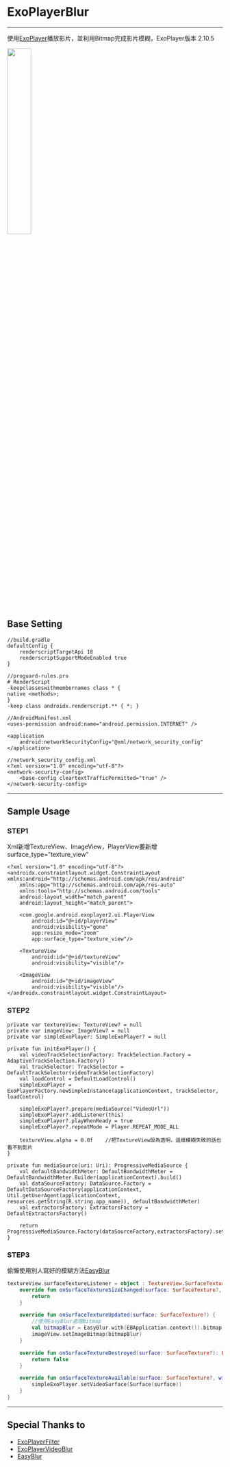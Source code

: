 # ExoPlayerBlur

***

使用[ExoPlayer](https://github.com/google/ExoPlayer)播放影片，並利用Bitmap完成影片模糊，ExoPlayer版本 2.10.5

<img src="videoSample.gif" width="33.33%">

## Base Setting
````
//build.gradle
defaultConfig {
    renderscriptTargetApi 18
    renderscriptSupportModeEnabled true
}
````

````
//proguard-rules.pro
# RenderScript
-keepclasseswithmembernames class * {
native <methods>;
}
-keep class androidx.renderscript.** { *; }
````

````
//AndroidManifest.xml
<uses-permission android:name="android.permission.INTERNET" />

<application
    android:networkSecurityConfig="@xml/network_security_config"
</application>
````
````
//network_security_config.xml
<?xml version="1.0" encoding="utf-8"?>
<network-security-config>
    <base-config cleartextTrafficPermitted="true" />
</network-security-config>
````

***

## Sample Usage

### STEP1
Xml新增TextureView、ImageView，PlayerView要新增surface_type="texture_view"
````
<?xml version="1.0" encoding="utf-8"?>
<androidx.constraintlayout.widget.ConstraintLayout xmlns:android="http://schemas.android.com/apk/res/android"
    xmlns:app="http://schemas.android.com/apk/res-auto"
    xmlns:tools="http://schemas.android.com/tools"
    android:layout_width="match_parent"
    android:layout_height="match_parent">

    <com.google.android.exoplayer2.ui.PlayerView
        android:id="@+id/playerView"
        android:visibility="gone"
        app:resize_mode="zoom"
        app:surface_type="texture_view"/>

    <TextureView
        android:id="@+id/textureView"
        android:visibility="visible"/>

    <ImageView
        android:id="@+id/imageView"
        android:visibility="visible"/>
</androidx.constraintlayout.widget.ConstraintLayout>
````

### STEP2
````
private var textureView: TextureView? = null
private var imageView: ImageView? = null
private var simpleExoPlayer: SimpleExoPlayer? = null

private fun initExoPlayer() {
    val videoTrackSelectionFactory: TrackSelection.Factory = AdaptiveTrackSelection.Factory()
    val trackSelector: TrackSelector = DefaultTrackSelector(videoTrackSelectionFactory)
    val loadControl = DefaultLoadControl()
    simpleExoPlayer = ExoPlayerFactory.newSimpleInstance(applicationContext, trackSelector, loadControl)

    simpleExoPlayer?.prepare(mediaSource("VideoUrl"))
    simpleExoPlayer?.addListener(this)
    simpleExoPlayer?.playWhenReady = true
    simpleExoPlayer?.repeatMode = Player.REPEAT_MODE_ALL

    textureView.alpha = 0.0f    //把TextureView設為透明，這樣模糊失敗的話也看不到影片
}

private fun mediaSource(uri: Uri): ProgressiveMediaSource {
    val defaultBandwidthMeter: DefaultBandwidthMeter = DefaultBandwidthMeter.Builder(applicationContext).build()
    val dataSourceFactory: DataSource.Factory = DefaultDataSourceFactory(applicationContext, Util.getUserAgent(applicationContext, resources.getString(R.string.app_name)), defaultBandwidthMeter)
    val extractorsFactory: ExtractorsFactory = DefaultExtractorsFactory()

    return ProgressiveMediaSource.Factory(dataSourceFactory,extractorsFactory).setLoadErrorHandlingPolicy(this).createMediaSource(uri)
}
````

### STEP3
偷懶使用別人寫好的模糊方法[EasyBlur](https://github.com/pinguo-zhouwei/EasyBlur)
````kotlin
textureView.surfaceTextureListener = object : TextureView.SurfaceTextureListener {
    override fun onSurfaceTextureSizeChanged(surface: SurfaceTexture?, width: Int, height: Int) {
        return
    }

    override fun onSurfaceTextureUpdated(surface: SurfaceTexture?) {
        //使用EasyBlur處理Bitmap
        val bitmapBlur = EasyBlur.with(EBApplication.context()).bitmap(textureView.bitmap).scale(10).radius(25).blur()
        imageView.setImageBitmap(bitmapBlur)
    }

    override fun onSurfaceTextureDestroyed(surface: SurfaceTexture?): Boolean {
        return false
    }

    override fun onSurfaceTextureAvailable(surface: SurfaceTexture?, width: Int, height: Int) {
        simpleExoPlayer.setVideoSurface(Surface(surface))
    }
}
````

***

## Special Thanks to
* [ExoPlayerFilter](https://github.com/MasayukiSuda/ExoPlayerFilter)
* [ExoPlayerVideoBlur](https://github.com/liosen/ExoPlayerVideoBlur)
* [EasyBlur](https://github.com/pinguo-zhouwei/EasyBlur)